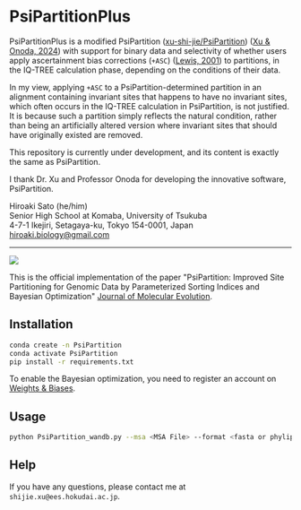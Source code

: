 # PsiPartitionPlus
PsiPartitionPlus is a modified PsiPartition ([xu-shi-jie/PsiPartition](https://github.com/xu-shi-jie/PsiPartition)) ([Xu & Onoda, 2024](https://doi.org/10.1007/s00239-024-10215-7)) with support for binary data and selectivity of whether users apply ascertainment bias corrections (`+ASC`) ([Lewis, 2001](https://doi.org/10.1080/106351501753462876)) to partitions, in the IQ-TREE calculation phase, depending on the conditions of their data.  
  
In my view, applying `+ASC` to a PsiPartition-determined partition in an alignment containing invariant sites that happens to have no invariant sites, which often occurs in the IQ-TREE calculation in PsiPartition, is not justified. It is because such a partition simply reflects the natural condition, rather than being an artificially altered version where invariant sites that should have originally existed are removed.  
  
This repository is currently under development, and its content is exactly the same as PsiPartition.  
  
I thank Dr. Xu and Professor Onoda for developing the innovative software, PsiPartition.  
  
Hiroaki Sato (he/him)  
Senior High School at Komaba, University of Tsukuba  
4-7-1 Ikejiri, Setagaya-ku, Tokyo 154-0001, Japan  
[hiroaki.biology@gmail.com](hiroaki.biology@gmail.com)  
________________________________________________________________________
![](logo.png)

This is the official implementation of the paper "PsiPartition: Improved Site Partitioning for Genomic Data by Parameterized Sorting Indices and Bayesian Optimization" [Journal of Molecular Evolution](https://link.springer.com/article/10.1007/s00239-024-10215-7).

## Installation

```bash
conda create -n PsiPartition
conda activate PsiPartition
pip install -r requirements.txt
```

To enable the Bayesian optimization, you need to register an account on [Weights & Biases](https://wandb.ai/).
## Usage

```bash
python PsiPartition_wandb.py --msa <MSA File> --format <fasta or phylip> --alphabet <dna or aa> --max_partitions <max_partitions> --n_iter <number of iterations>
```

## Help
If you have any questions, please contact me at `shijie.xu@ees.hokudai.ac.jp`.
